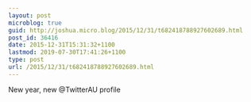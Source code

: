 ```yaml
---
layout: post
microblog: true
guid: http://joshua.micro.blog/2015/12/31/t682418788927602689.html
post_id: 36416
date: 2015-12-31T15:31:32+1100
lastmod: 2019-07-30T17:41:26+1100
type: post
url: /2015/12/31/t682418788927602689.html
---
```

New year, new @TwitterAU profile
